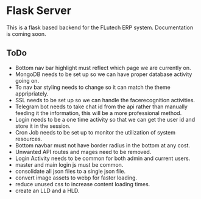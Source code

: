 # Flask Server
This is a flask based backend for the FLutech ERP system. Documentation is coming soon.

## ToDo

* Bottom nav bar highlight must reflect which page we are currently on.
* MongoDB needs to be set up so we can have proper database activity going on.
* To nav bar styling needs to change so it can match the theme appripriately. 
* SSL needs to be set up so we can handle the facerecognition activities.
* Telegram bot needs to take chat id from the api rather than manually feeding it the information, this will be a more professional method.
* Login needs to be a one time activity so that we can get the user id and store it in the session.
* Cron Job needs to be set up to monitor the utilization of system resources.
* Bottom navbar must not have border radius in the bottom at any cost.
* Unwanted API routes and mages need to be removed.
* Login Activity needs to be common for both admin and current users.
* master and main login js must be common.
* consolidate all json files to a single json file.
* convert image assets to webp for faster loading.
* reduce unused css to increase content loading times.
* create an LLD and a HLD.

